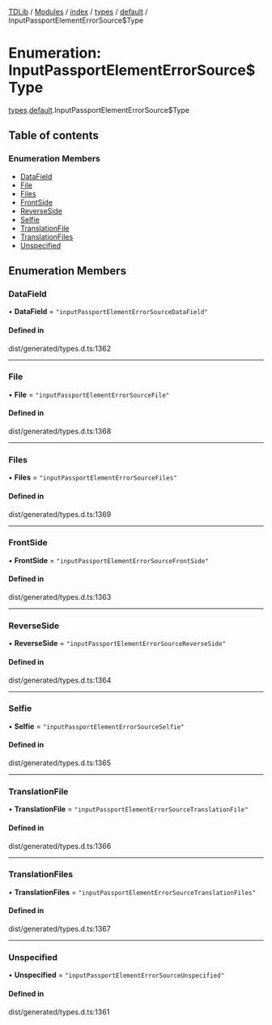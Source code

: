 [TDLib](../README.md) / [Modules](../modules.md) / [index](../modules/index.md) / [types](../modules/index.types.md) / [default](../modules/index.types.default.md) / InputPassportElementErrorSource$Type

# Enumeration: InputPassportElementErrorSource$Type

[types](../modules/index.types.md).[default](../modules/index.types.default.md).InputPassportElementErrorSource$Type

## Table of contents

### Enumeration Members

- [DataField](index.types.default.InputPassportElementErrorSource_Type.md#datafield)
- [File](index.types.default.InputPassportElementErrorSource_Type.md#file)
- [Files](index.types.default.InputPassportElementErrorSource_Type.md#files)
- [FrontSide](index.types.default.InputPassportElementErrorSource_Type.md#frontside)
- [ReverseSide](index.types.default.InputPassportElementErrorSource_Type.md#reverseside)
- [Selfie](index.types.default.InputPassportElementErrorSource_Type.md#selfie)
- [TranslationFile](index.types.default.InputPassportElementErrorSource_Type.md#translationfile)
- [TranslationFiles](index.types.default.InputPassportElementErrorSource_Type.md#translationfiles)
- [Unspecified](index.types.default.InputPassportElementErrorSource_Type.md#unspecified)

## Enumeration Members

### DataField

• **DataField** = ``"inputPassportElementErrorSourceDataField"``

#### Defined in

dist/generated/types.d.ts:1362

___

### File

• **File** = ``"inputPassportElementErrorSourceFile"``

#### Defined in

dist/generated/types.d.ts:1368

___

### Files

• **Files** = ``"inputPassportElementErrorSourceFiles"``

#### Defined in

dist/generated/types.d.ts:1369

___

### FrontSide

• **FrontSide** = ``"inputPassportElementErrorSourceFrontSide"``

#### Defined in

dist/generated/types.d.ts:1363

___

### ReverseSide

• **ReverseSide** = ``"inputPassportElementErrorSourceReverseSide"``

#### Defined in

dist/generated/types.d.ts:1364

___

### Selfie

• **Selfie** = ``"inputPassportElementErrorSourceSelfie"``

#### Defined in

dist/generated/types.d.ts:1365

___

### TranslationFile

• **TranslationFile** = ``"inputPassportElementErrorSourceTranslationFile"``

#### Defined in

dist/generated/types.d.ts:1366

___

### TranslationFiles

• **TranslationFiles** = ``"inputPassportElementErrorSourceTranslationFiles"``

#### Defined in

dist/generated/types.d.ts:1367

___

### Unspecified

• **Unspecified** = ``"inputPassportElementErrorSourceUnspecified"``

#### Defined in

dist/generated/types.d.ts:1361
